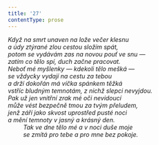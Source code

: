 ```yaml
---
title: '27'
contentType: prose
---
```


_Když na smrt unaven na lože večer klesnu  
a údy ztýrané zlou cestou složím spát,  
potom se vydávám zas na novou pouť ve snu —  
zatím co tělo spí, duch začne pracovat.  
Neboť mé myšlenky — kdekoli tělo mešká —  
se vždycky vydají na cestu za tebou  
a drží dokořán má víčka spánkem těžká  
vstříc bludným temnotám, z nichž slepci nevyjdou.  
Pak už jen vnitřní zrak mé oči nevidoucí  
může vést bezpečně tmou za tvým přeludem,  
jenž září jako skvost uprostřed pusté noci  
a mění temnoty v jasný a krásný den.  
         Tak ve dne tělo mé a v noci duše moje  
         se zmítá pro tebe a pro mne bez pokoje._
